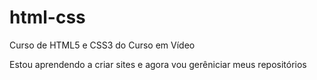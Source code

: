 # html-css
 Curso de HTML5 e CSS3 do Curso em Vídeo

Estou aprendendo a criar sites e agora vou gerêniciar meus repositórios